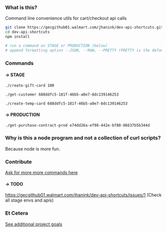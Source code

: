 ### What is this?

Command line convenience utils for cart/checkout api calls

```sh
git clone https://gecgithub01.walmart.com/jhanink/dev-api-shortcuts.git
cd dev-api-shortcuts
npm install
```
```sh
# run a command on STAGE or PRODUCTION (below)
# append formatting option --JSON, --RAW, --PRETTY (PRETTY is the default)
```

### Commands

#### → STAGE

```sh
./create-gift-card 100
``` 

```sh
./get-customer 688ddfc5-181f-46b5-a0e7-8dc139146253
```

```sh
./create-temp-card 688ddfc5-181f-46b5-a0e7-8dc139146253
```

#### → PRODUCTION

```sh
./get-purchase-contract-prod e74dd26a-ef98-442e-bf88-86637b5b344d
```

### Why is this a node program and not a collection of curl scripts?

Because node is more fun.

### Contribute

[Ask for more more commands here](https://gecgithub01.walmart.com/jhanink/dev-api-shortcuts/issues)

#### → TODO

https://gecgithub01.walmart.com/jhanink/dev-api-shortcuts/issues/1 (Check all stage envs and apis)


### Et Cetera

[See additional project goals](project-goals.md)

